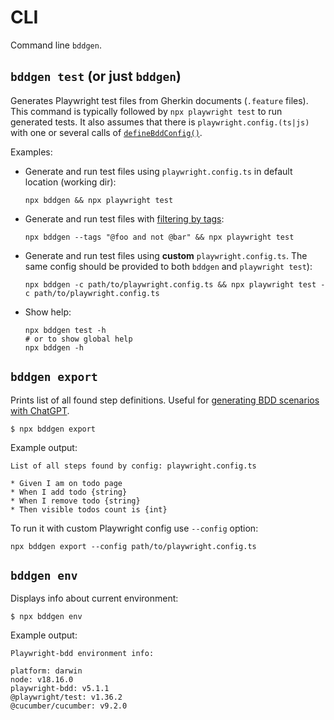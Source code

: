 # CLI
Command line `bddgen`.

## `bddgen test` (or just `bddgen`)
Generates Playwright test files from Gherkin documents (`.feature` files).
This command is typically followed by `npx playwright test` to run generated tests. 
It also assumes that there is `playwright.config.(ts|js)` with one or several calls of [`defineBddConfig()`](configuration/index.md).

Examples:

* Generate and run test files using `playwright.config.ts` in default location (working dir):
    ```
    npx bddgen && npx playwright test
    ```
    
* Generate and run test files with [filtering by tags](https://cucumber.io/docs/cucumber/api/?lang=javascript#tag-expressions):
    ```
    npx bddgen --tags "@foo and not @bar" && npx playwright test
    ```

* Generate and run test files using **custom** `playwright.config.ts`. The same config should be provided to both `bddgen` and `playwright test`):
    ```
    npx bddgen -c path/to/playwright.config.ts && npx playwright test -c path/to/playwright.config.ts
    ```

* Show help:
    ```
    npx bddgen test -h
    # or to show global help
    npx bddgen -h
    ```

## `bddgen export`
Prints list of all found step definitions. 
Useful for [generating BDD scenarios with ChatGPT](writing-features/chatgpt.md).
```
$ npx bddgen export
```
Example output:
```
List of all steps found by config: playwright.config.ts

* Given I am on todo page
* When I add todo {string}
* When I remove todo {string}
* Then visible todos count is {int}
```
To run it with custom Playwright config use `--config` option:
```
npx bddgen export --config path/to/playwright.config.ts
```

## `bddgen env`
Displays info about current environment:
```
$ npx bddgen env
```
Example output:
```
Playwright-bdd environment info:

platform: darwin
node: v18.16.0
playwright-bdd: v5.1.1
@playwright/test: v1.36.2
@cucumber/cucumber: v9.2.0
```
